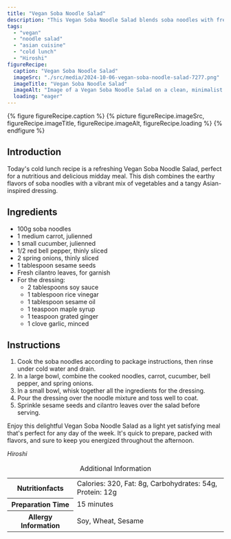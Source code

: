 ```yaml
---
title: "Vegan Soba Noodle Salad"
description: "This Vegan Soba Noodle Salad blends soba noodles with fresh vegetables and a tangy dressing, perfect for a refreshing cold lunch."
tags:
  - "vegan"
  - "noodle salad"
  - "asian cuisine"
  - "cold lunch"
  - "Hiroshi"
figureRecipe: 
  caption: "Vegan Soba Noodle Salad"
  imageSrc: "./src/media/2024-10-06-vegan-soba-noodle-salad-7277.png"
  imageTitle: "Vegan Soba Noodle Salad"
  imageAlt: "Image of a Vegan Soba Noodle Salad on a clean, minimalist table, featuring colorful vegetables and sesame seed garnish in a serene setting."
  loading: "eager"
---
```


{% figure figureRecipe.caption %}
{% picture figureRecipe.imageSrc, figureRecipe.imageTitle, figureRecipe.imageAlt, figureRecipe.loading %}
{% endfigure %}

## Introduction

Today's cold lunch recipe is a refreshing Vegan Soba Noodle Salad, perfect for a nutritious and delicious midday meal. This dish combines the earthy flavors of soba noodles with a vibrant mix of vegetables and a tangy Asian-inspired dressing.

## Ingredients

- 100g soba noodles
- 1 medium carrot, julienned
- 1 small cucumber, julienned
- 1/2 red bell pepper, thinly sliced
- 2 spring onions, thinly sliced
- 1 tablespoon sesame seeds
- Fresh cilantro leaves, for garnish
- For the dressing:
  - 2 tablespoons soy sauce
  - 1 tablespoon rice vinegar
  - 1 tablespoon sesame oil
  - 1 teaspoon maple syrup
  - 1 teaspoon grated ginger
  - 1 clove garlic, minced

## Instructions

1. Cook the soba noodles according to package instructions, then rinse under cold water and drain.
2. In a large bowl, combine the cooked noodles, carrot, cucumber, bell pepper, and spring onions.
3. In a small bowl, whisk together all the ingredients for the dressing.
4. Pour the dressing over the noodle mixture and toss well to coat.
5. Sprinkle sesame seeds and cilantro leaves over the salad before serving.

Enjoy this delightful Vegan Soba Noodle Salad as a light yet satisfying meal that's perfect for any day of the week. It's quick to prepare, packed with flavors, and sure to keep you energized throughout the afternoon.

*Hiroshi*

<table><caption class='sr-only'>Additional Information</caption><tr><th>Nutritionfacts</th><td>Calories: 320, Fat: 8g, Carbohydrates: 54g, Protein: 12g&nbsp;</td></tr><tr><th>Preparation Time</th><td>15 minutes&nbsp;</td></tr><tr><th>Allergy Information</th><td>Soy, Wheat, Sesame&nbsp;</td></tr></table>

